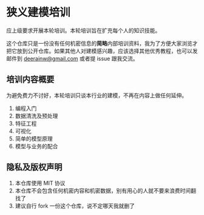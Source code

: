 # 狭义建模培训

应上级要求开展本轮培训。本轮培训旨在扩充每个人的知识技能。

这个仓库只是一份没有任何机密信息的**简略**内部培训资料，我为了方便大家浏览才把它放到公开仓库。如果其他人对建模感兴趣，应该选择其他优秀教程，也可以发邮件到 deerainw@gmail.com 或者提 issue 跟我交流。

## 培训内容概要

为避免费力不讨好，本轮培训只谈本行业的建模，不再在内容上做任何延伸。

1. 编程入门
1. 数据清洗及预处理
1. 特征工程
1. 可视化
1. 简单的模型原理
1. 模型与业务的配合

## 隐私及版权声明

1. 本仓库使用 MIT 协议
1. 本仓库不会包含任何机密内容和机密数据，别有用心的人就不要来浪费时间翻找了
1. 建议自行 fork 一份这个仓库，说不定哪天我就删了

